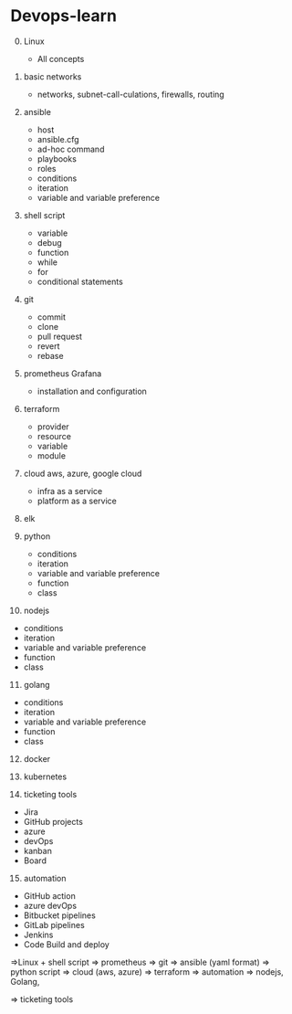 # Devops-learn

0. Linux 
    - All concepts

1. basic networks
   * networks, subnet-call-culations, firewalls, routing

2. ansible
   * host
   * ansible.cfg
   * ad-hoc command
   * playbooks
   * roles
   * conditions
   * iteration
   * variable and variable preference

3. shell script
   * variable
   * debug
   * function
   * while
   * for
   * conditional statements
   
4. git
   * commit
   * clone
   * pull request
   * revert
   * rebase

5. prometheus Grafana
   * installation and configuration
   
6. terraform
   * provider
   * resource
   * variable
   * module

7. cloud aws, azure, google cloud
   * infra as a service
   * platform as a service

8. elk 

9. python
   * conditions
   * iteration
   * variable and variable preference
   * function
   * class
  
10. nodejs
   * conditions
   * iteration
   * variable and variable preference
   * function
   * class

11. golang
   * conditions
   * iteration
   * variable and variable preference
   * function
   * class

12. docker
      
13. kubernetes
      
14. ticketing tools 
   * Jira 
   * GitHub projects 
   * azure 
   * devOps 
   * kanban 
   * Board
   
15. automation
   * GitHub action
   * azure devOps
   * Bitbucket pipelines
   * GitLab pipelines
   * Jenkins
   * Code Build and deploy


=>Linux + shell script => prometheus => git => ansible (yaml format) => python script => cloud (aws, azure) => terraform => automation => nodejs, Golang, 

=> ticketing tools
